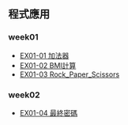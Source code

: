 ## 程式應⽤

### week01
+ [EX01-01 加法器](EX01_01_加法器.ipynb)
+ [EX01-02 BMI計算](EX01_02_BMI_計算_.ipynb)
+ [EX01-03 Rock_Paper_Scissors](EX01_03_Rock_Paper_Scissors_.ipynb)

### week02
+ [EX01-04 最終密碼](EX01_04_最終密碼.ipynb)

